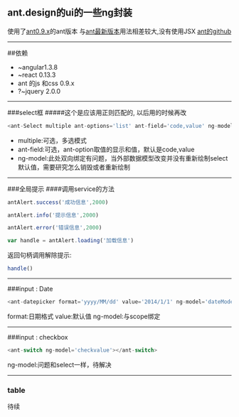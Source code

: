 ## ant.design的ui的一些ng封装
使用了[ant0.9.x](http://09x.ant.design/components/)的ant版本
与[ant最新版本](http://ant.design/components/)用法相差较大,没有使用JSX
[ant的github](https://github.com/ant-design/ant-design)

***
##依赖
+ ~angular1.3.8
+ ~react 0.13.3
+ ant 的js 和css 0.9.x
+ ?~jquery 2.0.0

***
###select框
#####这个是应该用正则匹配的, 以后用的时候再改
```js
<ant-Select multiple ant-options='list' ant-field='code,value' ng-model='testselect'></ant-Select>
```
+ multiple:可选，多选模式
+ ant-field:可选，ant-option取值的显示和值，默认是code,value
+ ng-model:此处双向绑定有问题，当外部数据模型改变并没有重新绘制select默认值，需要研究怎么销毁或者重新绘制

***
###全局提示
####调用service的方法
```js
antAlert.success('成功信息',2000)
```
```js
antAlert.info('提示信息',2000)
```
```js
antAlert.error('错误信息',2000)
```

```js
var handle = antAlert.loading('加载信息')
```
返回句柄调用解除提示:
```js
handle()
```

***
###input : Date

```js
<ant-datepicker format='yyyy/MM/dd' value='2014/1/1' ng-model='dateModel'></ant-datepicker>
```
format:日期格式
value:默认值
ng-model:与scope绑定

***
###input : checkbox
```js
<ant-switch ng-model='checkvalue'></ant-switch>
```
ng-model:问题和select一样，待解决

***
### table 
待续
